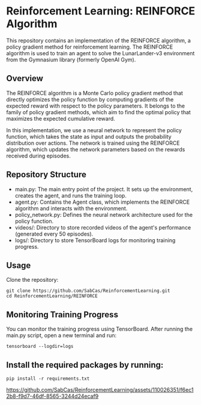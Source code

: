 # Reinforcement Learning: REINFORCE Algorithm
This repository contains an implementation of the REINFORCE algorithm, a policy gradient method for reinforcement learning. The REINFORCE algorithm is used to train an agent to solve the LunarLander-v3 environment from the Gymnasium library (formerly OpenAI Gym).

## Overview
The REINFORCE algorithm is a Monte Carlo policy gradient method that directly optimizes the policy function by computing gradients of the expected reward with respect to the policy parameters. It belongs to the family of policy gradient methods, which aim to find the optimal policy that maximizes the expected cumulative reward.

In this implementation, we use a neural network to represent the policy function, which takes the state as input and outputs the probability distribution over actions. The network is trained using the REINFORCE algorithm, which updates the network parameters based on the rewards received during episodes.

## Repository Structure
- main.py: The main entry point of the project. It sets up the environment, creates the agent, and runs the training loop.
- agent.py: Contains the Agent class, which implements the REINFORCE algorithm and interacts with the environment.
- policy_network.py: Defines the neural network architecture used for the policy function.
- videos/: Directory to store recorded videos of the agent's performance (generated every 50 episodes).
- logs/: Directory to store TensorBoard logs for monitoring training progress.

## Usage
Clone the repository:
```
git clone https://github.com/SabCas/ReinforcementLearning.git
cd ReinforcementLearning/REINFORCE
```

## Monitoring Training Progress
You can monitor the training progress using TensorBoard. After running the main.py script, open a new terminal and run:
```
tensorboard --logdir=logs
```

## Install the required packages by running:

```
pip install -r requirements.txt
```


https://github.com/SabCas/ReinforcementLearning/assets/110026351/f6ec12b8-f9d7-46df-8565-3244d24ecaf9

